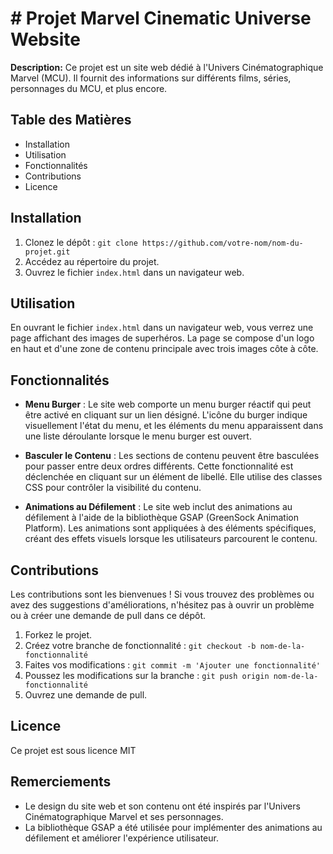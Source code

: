 
# # Projet Marvel Cinematic Universe Website

**Description:** Ce projet est un site web dédié à l'Univers Cinématographique Marvel (MCU). Il fournit des informations sur différents films, séries, personnages du MCU, et plus encore.

## Table des Matières

-   Installation
-   Utilisation
-   Fonctionnalités
-   Contributions
-   Licence

## Installation

1.  Clonez le dépôt : `git clone https://github.com/votre-nom/nom-du-projet.git`
2.  Accédez au répertoire du projet.
3.  Ouvrez le fichier `index.html` dans un navigateur web.

## Utilisation

En ouvrant le fichier `index.html` dans un navigateur web, vous verrez une page affichant des images de superhéros. La page se compose d'un logo en haut et d'une zone de contenu principale avec trois images côte à côte.

## Fonctionnalités

-   **Menu Burger** : Le site web comporte un menu burger réactif qui peut être activé en cliquant sur un lien désigné. L'icône du burger indique visuellement l'état du menu, et les éléments du menu apparaissent dans une liste déroulante lorsque le menu burger est ouvert.
    
-   **Basculer le Contenu** : Les sections de contenu peuvent être basculées pour passer entre deux ordres différents. Cette fonctionnalité est déclenchée en cliquant sur un élément de libellé. Elle utilise des classes CSS pour contrôler la visibilité du contenu.
    
-   **Animations au Défilement** : Le site web inclut des animations au défilement à l'aide de la bibliothèque GSAP (GreenSock Animation Platform). Les animations sont appliquées à des éléments spécifiques, créant des effets visuels lorsque les utilisateurs parcourent le contenu.

## Contributions

Les contributions sont les bienvenues ! Si vous trouvez des problèmes ou avez des suggestions d'améliorations, n'hésitez pas à ouvrir un problème ou à créer une demande de pull dans ce dépôt.

1.  Forkez le projet.
2.  Créez votre branche de fonctionnalité : `git checkout -b nom-de-la-fonctionnalité`
3.  Faites vos modifications : `git commit -m 'Ajouter une fonctionnalité'`
4.  Poussez les modifications sur la branche : `git push origin nom-de-la-fonctionnalité`
5.  Ouvrez une demande de pull.

## Licence

Ce projet est sous licence MIT

## Remerciements

-   Le design du site web et son contenu ont été inspirés par l'Univers Cinématographique Marvel et ses personnages.
-   La bibliothèque GSAP a été utilisée pour implémenter des animations au défilement et améliorer l'expérience utilisateur.
